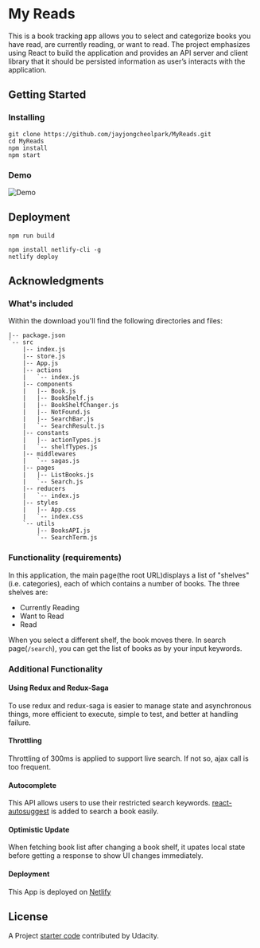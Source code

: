 # My Reads

This is a book tracking app allows you to select and categorize books you have read, are currently reading, or want to read. The project emphasizes using React to build the application and provides an API server and client library that it should be persisted information as user’s interacts with the application.

## Getting Started

### Installing

```
git clone https://github.com/jayjongcheolpark/MyReads.git
cd MyReads
npm install
npm start
```

### Demo

![Demo](https://thumbs.gfycat.com/OpenCorruptAsianporcupine-size_restricted.gif)

## Deployment

```
npm run build

npm install netlify-cli -g
netlify deploy
```

## Acknowledgments
### What's included
Within the download you'll find the following directories and files:

```
|-- package.json
`-- src
    |-- index.js
    |-- store.js
    |-- App.js
    |-- actions
    |   `-- index.js
    |-- components
    |   |-- Book.js  
    |   |-- BookShelf.js
    |   |-- BookShelfChanger.js
    |   |-- NotFound.js
    |   |-- SearchBar.js
    |   `-- SearchResult.js
    |-- constants
    |   |-- actionTypes.js
    |   `-- shelfTypes.js
    |-- middlewares
    |   `-- sagas.js
    |-- pages
    |   |-- ListBooks.js
    |   `-- Search.js
    |-- reducers
    |   `-- index.js
    |-- styles
    |   |-- App.css
    |   `-- index.css
    `-- utils
        |-- BooksAPI.js
        `-- SearchTerm.js
```
 
### Functionality (requirements)

In this application, the main page(the root URL)displays a list of "shelves" (i.e. categories), each of which contains a number of books. The three shelves are:

* Currently Reading
* Want to Read
* Read

When you select a different shelf, the book moves there.
In search page(`/search`), you can get the list of books as by your input keywords.


### Additional Functionality
#### Using Redux and Redux-Saga
To use redux and redux-saga is easier to manage state and asynchronous things, more efficient to execute, simple to test, and better at handling failure.

#### Throttling
Throttling of 300ms is applied to support live search. If not so, ajax call is too frequent.

#### Autocomplete
This API allows users to use their restricted search keywords. [react-autosuggest](https://github.com/moroshko/react-autosuggest) is added to search a book easily.

#### Optimistic Update
When fetching book list after changing a book shelf, it upates local state before getting a response to show UI changes immediately.


#### Deployment
This App is deployed on [Netlify](https://www.netlify.com/)


## License

A Project [starter code](https://github.com/udacity/reactnd-project-myreads-starter) contributed by Udacity.
